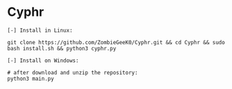# Cyphr

`[-] Install in Linux:`

```shell
git clone https://github.com/ZombieGeeK0/Cyphr.git && cd Cyphr && sudo bash install.sh && python3 cyphr.py
```
`[-] Install on Windows:`

```shell
# after download and unzip the repository:
python3 main.py
```
